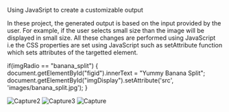 Using JavaSript to create a customizable output

In these project, the generated output is based on the input provided by the user. For example, if the user selects small size than the image will be displayed in small size. 
All these changes are performed using JavaScript i.e the CSS properties are set using JavaScript such as setAttribute function which sets attributes of the targetted element.

 if(imgRadio == "banana_split") {
        document.getElementById("figid").innerText = "Yummy Banana Split";
        document.getElementById("imgDisplay").setAttribute('src', 'images/banana_split.jpg');
 }

![Capture2](https://user-images.githubusercontent.com/32956051/104037071-133bfd00-5189-11eb-80fd-03aa66c6b5ca.PNG)
![Capture3](https://user-images.githubusercontent.com/32956051/104037076-146d2a00-5189-11eb-816a-940530bec3d1.PNG)
![Capture](https://user-images.githubusercontent.com/32956051/104037079-146d2a00-5189-11eb-9dff-562bec90f295.PNG)

